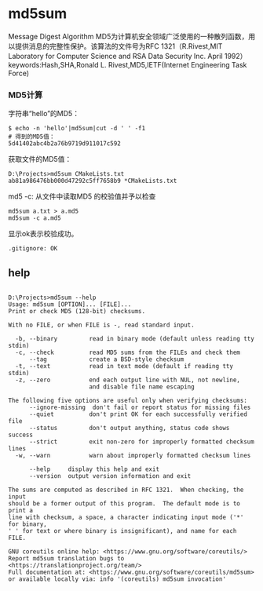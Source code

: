 # md5sum



Message Digest Algorithm MD5为计算机安全领域广泛使用的一种散列函数，用以提供消息的完整性保护。该算法的文件号为RFC 1321（R.Rivest,MIT Laboratory for Computer Science and RSA Data Security Inc. April 1992）
keywords:Hash,SHA,Ronald L. Rivest,MD5,IETF(Internet Engineering Task Force)

### MD5计算

字符串“hello”的MD5：

```
$ echo -n 'hello'|md5sum|cut -d ' ' -f1
# 得到的MD5值：
5d41402abc4b2a76b9719d911017c592
```



获取文件的MD5值：

```
D:\Projects>md5sum CMakeLists.txt
ab81a986476bb000d47292c5ff7658b9 *CMakeLists.txt
```



md5 -c: 从文件中读取MD5 的校验值并予以检查
```
md5sum a.txt > a.md5
md5sum -c a.md5
```

显示ok表示校验成功。
```
.gitignore: OK
```

## help

```

D:\Projects>md5sum --help
Usage: md5sum [OPTION]... [FILE]...
Print or check MD5 (128-bit) checksums.

With no FILE, or when FILE is -, read standard input.

  -b, --binary         read in binary mode (default unless reading tty stdin)
  -c, --check          read MD5 sums from the FILEs and check them
      --tag            create a BSD-style checksum
  -t, --text           read in text mode (default if reading tty stdin)
  -z, --zero           end each output line with NUL, not newline,
                       and disable file name escaping

The following five options are useful only when verifying checksums:
      --ignore-missing  don't fail or report status for missing files
      --quiet          don't print OK for each successfully verified file
      --status         don't output anything, status code shows success
      --strict         exit non-zero for improperly formatted checksum lines
  -w, --warn           warn about improperly formatted checksum lines

      --help     display this help and exit
      --version  output version information and exit

The sums are computed as described in RFC 1321.  When checking, the input
should be a former output of this program.  The default mode is to print a
line with checksum, a space, a character indicating input mode ('*' for binary,
' ' for text or where binary is insignificant), and name for each FILE.

GNU coreutils online help: <https://www.gnu.org/software/coreutils/>
Report md5sum translation bugs to <https://translationproject.org/team/>
Full documentation at: <https://www.gnu.org/software/coreutils/md5sum>
or available locally via: info '(coreutils) md5sum invocation'

```

